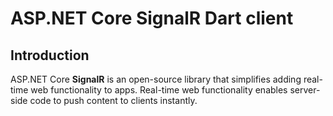 # ASP.NET Core SignalR Dart client

## Introduction

ASP.NET Core **SignalR** is an open-source library that simplifies adding real-time web functionality to apps. Real-time web functionality enables server-side code to push content to clients instantly.